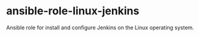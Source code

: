 # ansible-role-linux-jenkins
Ansible role for install and configure Jenkins on the Linux operating system.
